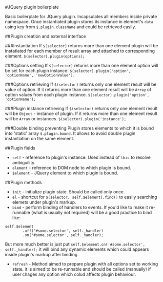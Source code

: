 #JQuery plugin boilerplate

Basic boilerplate for JQuery plugin. Incapsulates all  members  inside  private
namespace. Once instantiated plugin stores its  instance  in  element's  `data`
using key from `$.plugin.className` and  could be retrieved easily.

##Plugin creation and external interface

###Instantiation
If `$(selector)` returns more than one element plugin will be  instatiated  for
each member of result array and attached to corresponding element.
`$(selector).plugin(options);`

###Options setting
If `$(selector)` returns more than one element option  will  be  set  for  each
plugin instance.
`$(selector).plugin('option', 'optionName', 'newOptionValue');`

###Options retrieving
If `$(selector)` returns only one element result will be value of option. If it
returns more than one element result will be `Array` of option values from each
plugin instance.
`$(selector).plugin('option', 'optionName');`

###Plugin instance retrieving
If `$(selector)` returns only one element result will be `Object` - instance of
plugin. If it  returns  more  than  one  element  result  will  be  `Array`  or
instances.
`$(selector).plugin('instance');`

###Double binding preventing
Plugin  stores  elements  to  which   it   is   bound   into   'static'   array
`$.plugin.bound`. It allows to avoid double plugin instantiation  on  the  same
element.


##Plugin fields
- `self` - reference to plugin's instance. Used instead of  `this`  to  resolve
ambiguility.
- `element` - reference to DOM node to which plugin is bound.
- `$element` - JQuery element to which plugin is bound.


##Plugin methods
- `init` - initialize plugin state. Should be called only once.
- `el` - shortcut for `$(selector, self.$element).find()` to  easily  searching
elemets under plugin's markup.
- `bind` - perform binding of handlers to events. If  you'd  like  to  make  it
re-runnable (what is usually not required) will be  a  good  practice  to  bind
like:
```
self.$element
        .off('#some.selector', self._handler)
        .on('#some.selector', self._handler);
```

But  more  much  better   is   just   put   `self.$element.on('#some.selector', self._handler);` it will bind any dynamic elements which could  appears  inside
plugin's markup after binding.

- `refresh` - Method aimed to prepare plugin with all options  set  to  working
state. It is aimed to be re-runnable and should be called  (manually)  if  user
chages  any option which colud affects plugin behaviour.

